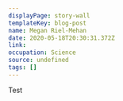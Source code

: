 ```yaml
---
displayPage: story-wall
templateKey: blog-post
name: Megan Riel-Mehan
date: 2020-05-18T20:30:31.372Z
link: 
occupation: Science
source: undefined
tags: []
---
```

Test